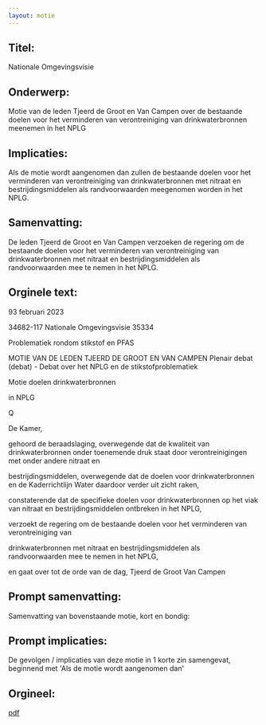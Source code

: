 ```yaml
---
layout: motie
---
```

## Titel:
Nationale Omgevingsvisie
## Onderwerp:
Motie van de leden Tjeerd de Groot en Van Campen over de bestaande doelen voor het verminderen van verontreiniging van drinkwaterbronnen meenemen in het NPLG 
## Implicaties:

Als de motie wordt aangenomen dan zullen de bestaande doelen voor het verminderen van verontreiniging van drinkwaterbronnen met nitraat en bestrijdingsmiddelen als randvoorwaarden meegenomen worden in het NPLG.
## Samenvatting:

De leden Tjeerd de Groot en Van Campen verzoeken de regering om de bestaande doelen voor het verminderen van verontreiniging van drinkwaterbronnen met nitraat en bestrijdingsmiddelen als randvoorwaarden mee te nemen in het NPLG.
## Orginele text:


93 februari 2023

34682-117
Nationale Omgevingsvisie
35334

Problematiek rondom stikstof en PFAS

MOTIE VAN DE LEDEN TJEERD DE GROOT EN VAN CAMPEN
Plenair debat (debat) - Debat over het NPLG en de stikstofproblematiek

Motie doelen drinkwaterbronnen

in NPLG

Q

De Kamer,

gehoord de beraadslaging,
overwegende dat de kwaliteit van
drinkwaterbronnen onder toenemende druk staat
door verontreinigingen met onder andere nitraat en

bestrijdingsmiddelen,
overwegende dat de doelen voor
drinkwaterbronnen en de Kaderrichtlijn Water
daardoor verder uit zicht raken,

constaterende dat de specifieke doelen voor
drinkwaterbronnen op het viak van nitraat en
bestrijdingsmiddelen ontbreken in het NPLG,

verzoekt de regering om de bestaande doelen voor
het verminderen van verontreiniging van

drinkwaterbronnen met nitraat en
bestrijdingsmiddelen als randvoorwaarden mee te
nemen in het NPLG,

en gaat over tot de orde van de dag,
Tjeerd de Groot
Van Campen


## Prompt samenvatting:
Samenvatting van bovenstaande motie, kort en bondig:


## Prompt implicaties:
De gevolgen / implicaties van deze motie in 1 korte zin samengevat, beginnend met 'Als de motie wordt aangenomen dan' 

## Orgineel:
[pdf](https://gegevensmagazijn.tweedekamer.nl/OData/v4/2.0/Document(356758c6-e7f4-409c-bf9d-a723f752f42b)/resource)
